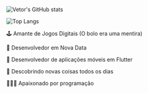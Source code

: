 ![Vetor's GitHub stats](https://github-readme-stats.vercel.app/api?username=Vet0r&show_icons=true&theme=chartreuse-dark)

![Top Langs](https://github-readme-stats.vercel.app/api/top-langs/?username=Vet0r&layout=compact&theme=chartreuse-dark&hide=html,css&langs_count=3)

🕹️ Amante de Jogos Digitais (O bolo era uma mentira)

💚 Desenvolvedor em Nova Data

📱 Desenvolvedor de aplicações móveis em Flutter

🍎 Descobrindo novas coisas todos os dias

🧑🏽‍💻 Apaixonado por programação
